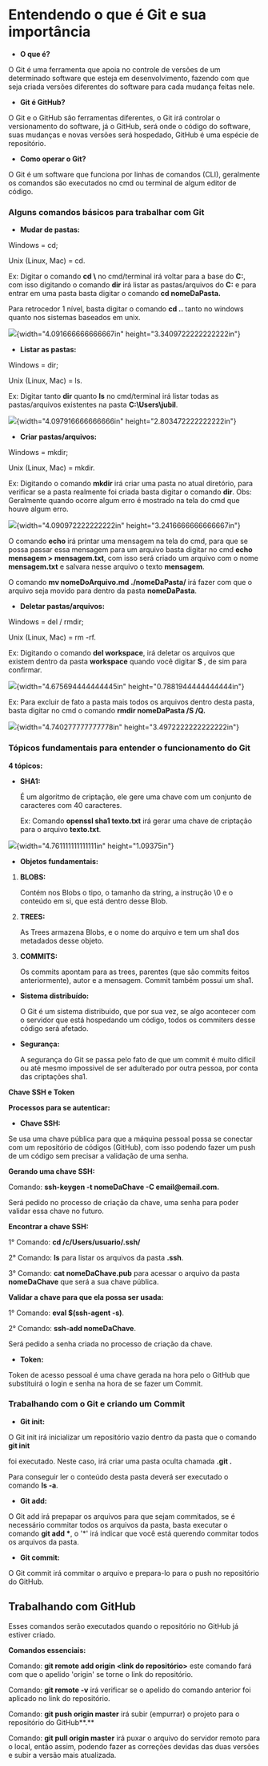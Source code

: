 # <span class="underline">Entendendo o que é Git e sua importância</span>

-   **O que é?**

O Git é uma ferramenta que apoia no controle de versões de um determinado software que esteja em desenvolvimento, fazendo com que seja criada versões diferentes do software para cada mudança feitas nele.

-   **Git é GitHub?**

O Git e o GitHub são ferramentas diferentes, o Git irá controlar o versionamento do software, já o GitHub, será onde o código do software, suas mudanças e novas versões será hospedado, GitHub é uma espécie de repositório.

-   **Como operar o Git?**

O Git é um software que funciona por linhas de comandos (CLI), geralmente os comandos são executados no cmd ou terminal de algum editor de código.

### <span class="underline">Alguns comandos básicos para trabalhar com Git</span>

-   **Mudar de pastas:**

Windows = cd;

Unix (Linux, Mac) = cd.

Ex: Digitar o comando **cd \\** no cmd/terminal irá voltar para a base do **C:**, com isso digitando o comando **dir** irá listar as pastas/arquivos do **C:** e para entrar em uma pasta basta digitar o comando **cd nomeDaPasta.**

Para retrocedor 1 nível, basta digitar o comando **cd ..** tanto no windows quanto nos sistemas baseados em unix.

![](media/image1.png){width="4.091666666666667in" height="3.3409722222222222in"}

-   **Listar as pastas:**

Windows = dir;

Unix (Linux, Mac) = ls.

Ex: Digitar tanto **dir** quanto **ls** no cmd/terminal irá listar todas as pastas/arquivos existentes na pasta **C:\\Users\\jubil**.

![](media/image2.png){width="4.097916666666666in" height="2.803472222222222in"}

-   **Criar pastas/arquivos:**

Windows = mkdir;

Unix (Linux, Mac) = mkdir.

Ex: Digitando o comando **mkdir** irá criar uma pasta no atual diretório, para verificar se a pasta realmente foi criada basta digitar o comando **dir**. Obs: Geralmente quando ocorre algum erro é mostrado na tela do cmd que houve algum erro.

![](media/image3.png){width="4.090972222222222in" height="3.2416666666666667in"}

O comando **echo** irá printar uma mensagem na tela do cmd, para que se possa passar essa mensagem para um arquivo basta digitar no cmd **echo mensagem \> mensagem.txt**, com isso será criado um arquivo com o nome **mensagem.txt** e salvara nesse arquivo o texto **mensagem**.

O comando **mv nomeDoArquivo.md ./nomeDaPasta/** irá fazer com que o arquivo seja movido para dentro da pasta **nomeDaPasta**.

-   **Deletar pastas/arquivos:**

Windows = del / rmdir;

Unix (Linux, Mac) = rm -rf.

Ex: Digitando o comando **del workspace**, irá deletar os arquivos que existem dentro da pasta **workspace** quando você digitar **S** , de sim para confirmar.

![](media/image4.png){width="4.675694444444445in" height="0.7881944444444444in"}

Ex: Para excluir de fato a pasta mais todos os arquivos dentro desta pasta, basta digitar no cmd o comando **rmdir nomeDaPasta /S /Q.**

![](media/image5.png){width="4.740277777777778in" height="3.4972222222222222in"}

### <span class="underline">Tópicos fundamentais para entender o funcionamento do Git</span>

**4 tópicos:**

-   **SHA1:**

    É um algoritmo de criptação, ele gere uma chave com um conjunto de caracteres com 40 caracteres.

    Ex: Comando **openssl sha1 texto.txt** irá gerar uma chave de criptação para o arquivo **texto.txt**.

![](media/image6.png){width="4.761111111111111in" height="1.09375in"}

-   **Objetos fundamentais:**

1.  **BLOBS:**

    Contém nos Blobs o tipo, o tamanho da string, a instrução \\0 e o conteúdo em si, que está dentro desse Blob.

2.  **TREES:**

    As Trees armazena Blobs, e o nome do arquivo e tem um sha1 dos metadados desse objeto.

3.  **COMMITS:**

    Os commits apontam para as trees, parentes (que são commits feitos anteriormente), autor e a mensagem. Commit também possui um sha1.

-   **Sistema distribuído:**

    O Git é um sistema distribuido, que por sua vez, se algo acontecer com o servidor que está hospedando um código, todos os commiters desse código será afetado.

-   **Segurança:**

    A segurança do Git se passa pelo fato de que um commit é muito dificil ou até mesmo impossivel de ser adulterado por outra pessoa, por conta das criptações sha1.

**<span class="underline">Chave SSH e Token</span>**

**Processos para se autenticar:**

-   **Chave SSH:**

Se usa uma chave pública para que a máquina pessoal possa se conectar com um repositório de códigos (GitHub), com isso podendo fazer um push de um código sem precisar a validação de uma senha.

**Gerando uma chave SSH:**

Comando: **ssh-keygen -t nomeDaChave -C email\@email.com.**

Será pedido no processo de criação da chave, uma senha para poder validar essa chave no futuro.

**Encontrar a chave SSH:**

1° Comando: **cd /c/Users/usuario/.ssh/**

2° Comando: **ls** para listar os arquivos da pasta **.ssh**.

3° Comando: **cat nomeDaChave.pub** para acessar o arquivo da pasta **nomeDaChave** que será a sua chave pública.

**Validar a chave para que ela possa ser usada:**

1° Comando: **eval \$(ssh-agent -s)**.

2° Comando: **ssh-add nomeDaChave**.

Será pedido a senha criada no processo de criação da chave.

-   **Token:**

Token de acesso pessoal é uma chave gerada na hora pelo o GitHub que substituirá o login e senha na hora de se fazer um Commit.

### <span class="underline">Trabalhando com o Git e criando um Commit</span>

-   **Git init:**

O Git init irá inicializar um repositório vazio dentro da pasta que o comando **git init**

foi executado. Neste caso, irá criar uma pasta oculta chamada **.git .**

Para conseguir ler o conteúdo desta pasta deverá ser executado o comando **ls -a**.

-   **Git add:**

O Git add irá prepapar os arquivos para que sejam commitados, se é necessário commitar todos os arquivos da pasta, basta executar o comando **git add \***, o \'\*\' irá indicar que você está querendo commitar todos os arquivos da pasta.

-   **Git commit:**

O Git commit irá commitar o arquivo e prepara-lo para o push no repositório do GitHub.

## <span class="underline">Trabalhando com GitHub</span>

Esses comandos serão executados quando o repositório no GitHub já estiver criado.

**Comandos essenciais:**

Comando: **git remote add origin \<link do repositório>** este comando fará com que o apelido \'origin\' se torne o link do repositório.

Comando: **git remote -v** irá verificar se o apelido do comando anterior foi aplicado no link do repositório.

Comando: **git push origin master** irá subir (empurrar) o projeto para o repositório do GitHub**.**

Comando: **git pull origin master** irá puxar o arquivo do servidor remoto para o local, então assim, podendo fazer as correções devidas das duas versões e subir a versão mais atualizada.
